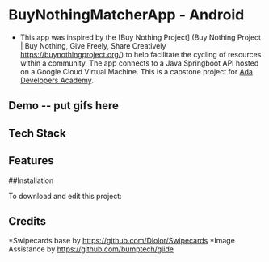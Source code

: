 # BuyNothingMatcherApp - Android

 - This app was inspired by the [Buy Nothing Project] (Buy Nothing Project | Buy Nothing, Give Freely, Share Creatively
https://buynothingproject.org/) to help facilitate the cycling of resources within a community. The app connects to a Java Springboot API hosted on a Google Cloud Virtual Machine. 
This is a capstone project for [Ada Developers Academy](https://www.adadevelopersacademy.org/). 


## Demo -- put gifs here

## Tech Stack


## Features

##Installation

To download and edit this project: 

## Credits

*Swipecards base by https://github.com/Diolor/Swipecards
*Image Assistance by https://github.com/bumptech/glide
